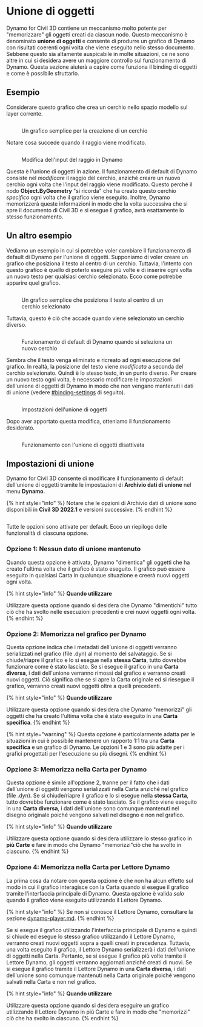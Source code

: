 # Unione di oggetti

Dynamo for Civil 3D contiene un meccanismo molto potente per "memorizzare" gli oggetti creati da ciascun nodo. Questo meccanismo è denominato **unione di oggetti** e consente di produrre un grafico di Dynamo con risultati coerenti ogni volta che viene eseguito nello stesso documento. Sebbene questo sia altamente auspicabile in molte situazioni, ce ne sono altre in cui si desidera avere un maggiore controllo sul funzionamento di Dynamo. Questa sezione aiuterà a capire come funziona il binding di oggetti e come è possibile sfruttarlo.

## Esempio

Considerare questo grafico che crea un cerchio nello spazio modello sul layer corrente.

<figure><img src="../../.gitbook/assets/c3d-binding-create-circle.png" alt=""><figcaption><p>Un grafico semplice per la creazione di un cerchio</p></figcaption></figure>

Notare cosa succede quando il raggio viene modificato.

<figure><img src="../../.gitbook/assets/c3d-binding-change-radius.gif" alt=""><figcaption><p>Modifica dell'input del raggio in Dynamo</p></figcaption></figure>

Questa è l'unione di oggetti in azione. Il funzionamento di default di Dynamo consiste nel _modificare_ il raggio del cerchio, anziché creare un nuovo cerchio ogni volta che l'input del raggio viene modificato. Questo perché il nodo **Object.ByGeometry** "si ricorda" che ha creato questo cerchio _specifico_ ogni volta che il grafico viene eseguito. Inoltre, Dynamo memorizzerà queste informazioni in modo che la volta successiva che si apre il documento di Civil 3D e si esegue il grafico, avrà esattamente lo stesso funzionamento.

## Un altro esempio

Vediamo un esempio in cui si potrebbe voler cambiare il funzionamento di default di Dynamo per l'unione di oggetti. Supponiamo di voler creare un grafico che posiziona il testo al centro di un cerchio. Tuttavia, l'intento con questo grafico è quello di poterlo eseguire più volte e di inserire ogni volta un nuovo testo per qualsiasi cerchio selezionato. Ecco come potrebbe apparire quel grafico.

<figure><img src="../../.gitbook/assets/c3d-binding-create-text.png" alt=""><figcaption><p>Un grafico semplice che posiziona il testo al centro di un cerchio selezionato</p></figcaption></figure>

Tuttavia, questo è ciò che accade quando viene selezionato un cerchio diverso.

<figure><img src="../../.gitbook/assets/c3d-binding-select-circle.gif" alt=""><figcaption><p>Funzionamento di default di Dynamo quando si seleziona un nuovo cerchio</p></figcaption></figure>

Sembra che il testo venga eliminato e ricreato ad ogni esecuzione del grafico. In realtà, la posizione del testo viene _modificata_ a seconda del cerchio selezionato. Quindi è lo stesso testo, in un punto diverso. Per creare un nuovo testo ogni volta, è necessario modificare le impostazioni dell'unione di oggetti di Dynamo in modo che non vengano mantenuti i dati di unione (vedere [\#binding-settings](object-binding.md#binding-settings "mention") di seguito).

<figure><img src="../../.gitbook/assets/Land_ServicePlacement_BindingSettings.png" alt=""><figcaption><p>Impostazioni dell'unione di oggetti</p></figcaption></figure>

Dopo aver apportato questa modifica, otteniamo il funzionamento desiderato.

<figure><img src="../../.gitbook/assets/c3d-binding-repeat-placement.gif" alt=""><figcaption><p>Funzionamento con l'unione di oggetti disattivata</p></figcaption></figure>

## Impostazioni di unione

Dynamo for Civil 3D consente di modificare il funzionamento di default dell'unione di oggetti tramite le impostazioni di **Archivio dati di unione** nel menu **Dynamo**.

{% hint style="info" %} Notare che le opzioni di Archivio dati di unione sono disponibili in **Civil 3D 2022.1** e versioni successive. {% endhint %}

<figure><img src="../../.gitbook/assets/c3d-binding-settings (1).png" alt=""><figcaption></figcaption></figure>

Tutte le opzioni sono attivate per default. Ecco un riepilogo delle funzionalità di ciascuna opzione.

### Opzione 1: Nessun dato di unione mantenuto

Quando questa opzione è attivata, Dynamo "dimentica" gli oggetti che ha creato l'ultima volta che il grafico è stato eseguito. Il grafico può essere eseguito in qualsiasi Carta in qualunque situazione e creerà nuovi oggetti ogni volta.

{% hint style="info" %} **Quando utilizzare**

Utilizzare questa opzione quando si desidera che Dynamo "dimentichi" tutto ciò che ha svolto nelle esecuzioni precedenti e crei nuovi oggetti ogni volta. {% endhint %}

### Opzione 2: Memorizza nel grafico per Dynamo

Questa opzione indica che i metadati dell'unione di oggetti verranno serializzati nel grafico (file .dyn) al momento del salvataggio. Se si chiude/riapre il grafico e lo si esegue nella **stessa Carta**, tutto dovrebbe funzionare come è stato lasciato. Se si esegue il grafico in una **Carta diversa**, i dati dell'unione verranno rimossi dal grafico e verranno creati nuovi oggetti. Ciò significa che se si apre la Carta originale ed si riesegue il grafico, verranno creati nuovi oggetti oltre a quelli precedenti.

{% hint style="info" %} **Quando utilizzare**

Utilizzare questa opzione quando si desidera che Dynamo "memorizzi" gli oggetti che ha creato l'ultima volta che è stato eseguito in una **Carta specifica**. {% endhint %}

{% hint style="warning" %} Questa opzione è particolarmente adatta per le situazioni in cui è possibile mantenere un rapporto 1:1 tra una **Carta specifica** e un grafico di Dynamo. Le opzioni 1 e 3 sono più adatte per i grafici progettati per l'esecuzione su più disegni. {% endhint %}

### Opzione 3: Memorizza nella Carta per Dynamo

Questa opzione è simile all'opzione 2, tranne per il fatto che i dati dell'unione di oggetti vengono serializzati nella Carta anziché nel grafico (file .dyn). Se si chiude/riapre il grafico e lo si esegue nella **stessa Carta**, tutto dovrebbe funzionare come è stato lasciato. Se il grafico viene eseguito in una **Carta diversa**, i dati dell'unione sono comunque mantenuti nel disegno originale poiché vengono salvati nel disegno e non nel grafico.

{% hint style="info" %} **Quando utilizzare**

Utilizzare questa opzione quando si desidera utilizzare lo stesso grafico in **più Carte** e fare in modo che Dynamo "memorizzi"ciò che ha svolto in ciascuno. {% endhint %}

### Opzione 4: Memorizza nella Carta per Lettore Dynamo

La prima cosa da notare con questa opzione è che non ha alcun effetto sul modo in cui il grafico interagisce con la Carta quando si esegue il grafico tramite l'interfaccia principale di Dynamo. Questa opzione è valida _solo_ quando il grafico viene eseguito utilizzando il Lettore Dynamo.

{% hint style="info" %} Se non si conosce il Lettore Dynamo, consultare la sezione [dynamo-player.md](../dynamo-player.md "mention"). {% endhint %}

Se si esegue il grafico utilizzando l'interfaccia principale di Dynamo e quindi si chiude ed esegue lo stesso grafico utilizzando il Lettore Dynamo, verranno creati nuovi oggetti sopra a quelli creati in precedenza. Tuttavia, una volta eseguito il grafico, il Lettore Dynamo serializzerà i dati dell'unione di oggetti nella Carta. Pertanto, se si esegue il grafico più volte tramite il Lettore Dynamo, gli oggetti verranno aggiornati anziché creati di nuovi. Se si esegue il grafico tramite il Lettore Dynamo in una **Carta diversa**, i dati dell'unione sono comunque mantenuti nella Carta originale poiché vengono salvati nella Carta e non nel grafico.

{% hint style="info" %} **Quando utilizzare**

Utilizzare questa opzione quando si desidera eseguire un grafico utilizzando il Lettore Dynamo in più Carte e fare in modo che "memorizzi" ciò che ha svolto in ciascuno. {% endhint %}
